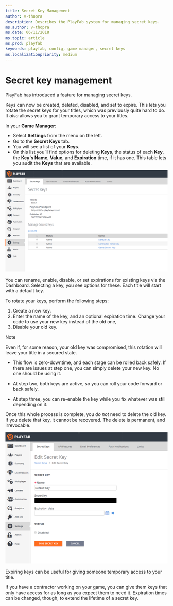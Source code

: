 ```yaml
---
title: Secret Key Management
author: v-thopra
description: Describes the PlayFab system for managing secret keys.
ms.author: v-thopra
ms.date: 06/11/2018
ms.topic: article
ms.prod: playfab
keywords: playfab, config, game manager, secret keys
ms.localizationpriority: medium
---
```


# Secret key management

PlayFab has introduced a feature for managing secret keys.

Keys can now be created, deleted, disabled, and set to expire. This lets you rotate the secret keys for your titles, which was previously quite hard to do. It *also* allows you to grant temporary access to your titles.

In your **Game Manager**:

- Select **Settings** from the menu on the left.
- Go to the **Secret Keys** tab.
- You will see a list of your **Keys**.
- On this list you’ll find options for deleting **Keys**, the status of each **Key**, the **Key's Name**, **Value**, and **Expiration** time, if it has one. This table lets you audit the **Keys** that are available.

![Game Manager - Settings - Secret Keys](../../../personas/images/game-manager-settings-secret-keys.png)  

You can rename, enable, disable, or set expirations for existing keys via the Dashboard. Selecting a key, you see options for these. Each title will start with a default key.

To rotate your keys, perform the following steps:

1. Create a new key.
2. Enter the name of the key, and an optional expiration time. Change your code to use your new key instead of the old one,
3. Disable your old key.

> [!NOTE]
> Even if, for some reason, your old key was compromised, this rotation will leave your title in a secured state.

- This flow is zero-downtime, and each stage can be rolled back safely. If there are issues at step one, you can simply delete your new key. No one should be using it.

- At step two, both keys are active, so you can roll your code forward or back safely.

- At step three, you can re-enable the key while you fix whatever was still depending on it.

Once this whole process is complete, you *do not* need to delete the old key. If you delete that key, it cannot be recovered. The delete is permanent, and irrevocable.

![Game Manager - Settings - Edit Secret Key](media/tutorials/game-manager-settings-edit-secret-key.png)  

Expiring keys can be useful for giving someone temporary access to your title.

If you have a contractor working on your game, you can give them keys that only have access for as long as you expect them to need it. Expiration times can be changed, though, to extend the lifetime of a secret key.